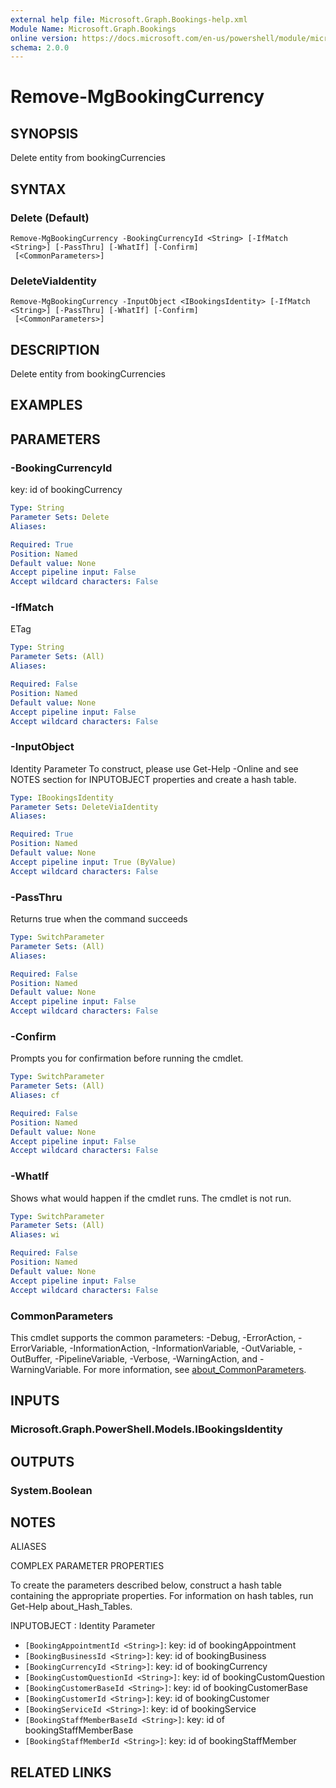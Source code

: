 ```yaml
---
external help file: Microsoft.Graph.Bookings-help.xml
Module Name: Microsoft.Graph.Bookings
online version: https://docs.microsoft.com/en-us/powershell/module/microsoft.graph.bookings/remove-mgbookingcurrency
schema: 2.0.0
---
```


# Remove-MgBookingCurrency

## SYNOPSIS
Delete entity from bookingCurrencies

## SYNTAX

### Delete (Default)
```
Remove-MgBookingCurrency -BookingCurrencyId <String> [-IfMatch <String>] [-PassThru] [-WhatIf] [-Confirm]
 [<CommonParameters>]
```

### DeleteViaIdentity
```
Remove-MgBookingCurrency -InputObject <IBookingsIdentity> [-IfMatch <String>] [-PassThru] [-WhatIf] [-Confirm]
 [<CommonParameters>]
```

## DESCRIPTION
Delete entity from bookingCurrencies

## EXAMPLES

## PARAMETERS

### -BookingCurrencyId
key: id of bookingCurrency

```yaml
Type: String
Parameter Sets: Delete
Aliases:

Required: True
Position: Named
Default value: None
Accept pipeline input: False
Accept wildcard characters: False
```

### -IfMatch
ETag

```yaml
Type: String
Parameter Sets: (All)
Aliases:

Required: False
Position: Named
Default value: None
Accept pipeline input: False
Accept wildcard characters: False
```

### -InputObject
Identity Parameter
To construct, please use Get-Help -Online and see NOTES section for INPUTOBJECT properties and create a hash table.

```yaml
Type: IBookingsIdentity
Parameter Sets: DeleteViaIdentity
Aliases:

Required: True
Position: Named
Default value: None
Accept pipeline input: True (ByValue)
Accept wildcard characters: False
```

### -PassThru
Returns true when the command succeeds

```yaml
Type: SwitchParameter
Parameter Sets: (All)
Aliases:

Required: False
Position: Named
Default value: None
Accept pipeline input: False
Accept wildcard characters: False
```

### -Confirm
Prompts you for confirmation before running the cmdlet.

```yaml
Type: SwitchParameter
Parameter Sets: (All)
Aliases: cf

Required: False
Position: Named
Default value: None
Accept pipeline input: False
Accept wildcard characters: False
```

### -WhatIf
Shows what would happen if the cmdlet runs.
The cmdlet is not run.

```yaml
Type: SwitchParameter
Parameter Sets: (All)
Aliases: wi

Required: False
Position: Named
Default value: None
Accept pipeline input: False
Accept wildcard characters: False
```

### CommonParameters
This cmdlet supports the common parameters: -Debug, -ErrorAction, -ErrorVariable, -InformationAction, -InformationVariable, -OutVariable, -OutBuffer, -PipelineVariable, -Verbose, -WarningAction, and -WarningVariable. For more information, see [about_CommonParameters](http://go.microsoft.com/fwlink/?LinkID=113216).

## INPUTS

### Microsoft.Graph.PowerShell.Models.IBookingsIdentity
## OUTPUTS

### System.Boolean
## NOTES

ALIASES

COMPLEX PARAMETER PROPERTIES

To create the parameters described below, construct a hash table containing the appropriate properties. For information on hash tables, run Get-Help about_Hash_Tables.


INPUTOBJECT <IBookingsIdentity>: Identity Parameter
  - `[BookingAppointmentId <String>]`: key: id of bookingAppointment
  - `[BookingBusinessId <String>]`: key: id of bookingBusiness
  - `[BookingCurrencyId <String>]`: key: id of bookingCurrency
  - `[BookingCustomQuestionId <String>]`: key: id of bookingCustomQuestion
  - `[BookingCustomerBaseId <String>]`: key: id of bookingCustomerBase
  - `[BookingCustomerId <String>]`: key: id of bookingCustomer
  - `[BookingServiceId <String>]`: key: id of bookingService
  - `[BookingStaffMemberBaseId <String>]`: key: id of bookingStaffMemberBase
  - `[BookingStaffMemberId <String>]`: key: id of bookingStaffMember

## RELATED LINKS
